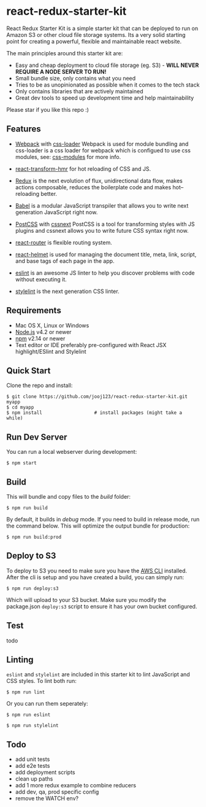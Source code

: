 # react-redux-starter-kit
React Redux Starter Kit is a simple starter kit that can be deployed to run on Amazon S3 or other cloud file storage systems.
Its a very solid starting point for creating a powerful, flexible and maintainable react website.

The main principles around this starter kit are:
* Easy and cheap deployment to cloud file storage (eg. S3) - **WILL NEVER REQUIRE A NODE SERVER TO RUN!**
* Small bundle size, only contains what you need
* Tries to be as unopinionated as possible when it comes to the tech stack
* Only contains libraries that are actively maintained
* Great dev tools to speed up development time and help maintainability

Please star if you like this repo :)

## Features

- [Webpack](http://webpack.github.io/) with [css-loader](https://github.com/webpack/css-loader) Webpack is used for module bundling and css-loader is a css loader for webpack which is configued to use css modules, see: [css-modules](https://github.com/css-modules/css-modules) for more info.

- [react-transform-hmr](https://github.com/gaearon/react-transform-hmr) for hot reloading of CSS and JS.

- [Redux](https://github.com/rackt/redux) is the next evolution of flux, unidirectional data flow, makes actions composable, reduces the boilerplate code and makes hot–reloading better.

- [Babel](http://babeljs.io/) is a modular JavaScript transpiler that allows you to write next generation JavaScript right now.

- [PostCSS](https://github.com/postcss/postcss) with [cssnext](http://cssnext.io/) PostCSS is a tool for transforming styles with JS plugins and cssnext allows you to write future CSS syntax right now.

- [react-router](https://github.com/rackt/react-router) is flexible routing system.

- [react-helmet](https://github.com/nfl/react-helmet) is used for managing the document title, meta, link, script, and base tags of each page in the app.

- [eslint](http://eslint.org/) is an awesome JS linter to help you discover problems with code without executing it.

- [stylelint](https://github.com/stylelint/stylelint) is the next generation CSS linter.


## Requirements

  * Mac OS X, Linux or Windows
  * [Node.js](https://nodejs.org/) v4.2 or newer
  * [npm](https://docs.npmjs.com/) v2.14 or newer
  * Text editor or IDE preferably pre-configured with React JSX highlight/ESlint and Stylelint

## Quick Start

Clone the repo and install:

```shell
$ git clone https://github.com/jooj123/react-redux-starter-kit.git myapp
$ cd myapp
$ npm install                   # install packages (might take a while)
```

## Run Dev Server

You can run a local webserver during development:

```shell
$ npm start
```

## Build

This will bundle and copy files to the *build* folder:

```shell
$ npm run build
```

By default, it builds in *debug* mode. If you need to build in release
mode, run the command below. This will optimize the output bundle for
production:

```shell
$ npm run build:prod
```

## Deploy to S3

To deploy to S3 you need to make sure you have the [AWS CLI](http://docs.aws.amazon.com/cli/latest/userguide/installing.html) installed.
After the cli is setup and you have created a build, you can simply run:

```shell
$ npm run deploy:s3
```

Which will upload to your S3 bucket.
Make sure you modify the package.json `deploy:s3` script to ensure it has your own bucket configured.

## Test

todo

## Linting

`eslint` and `stylelint` are included in this starter kit to lint JavaScript and CSS styles.
To lint both run:

```shell
$ npm run lint
```

Or you can run them seperately:

```shell
$ npm run eslint
```

```shell
$ npm run stylelint
```

## Todo

- add unit tests
- add e2e tests
- add deployment scripts
- clean up paths
- add 1 more redux example to combine reducers
- add dev, qa, prod specific config
- remove the WATCH env?


